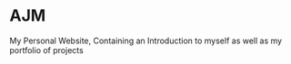 # AJM
My Personal Website, Containing an Introduction to myself as well as my portfolio of projects
